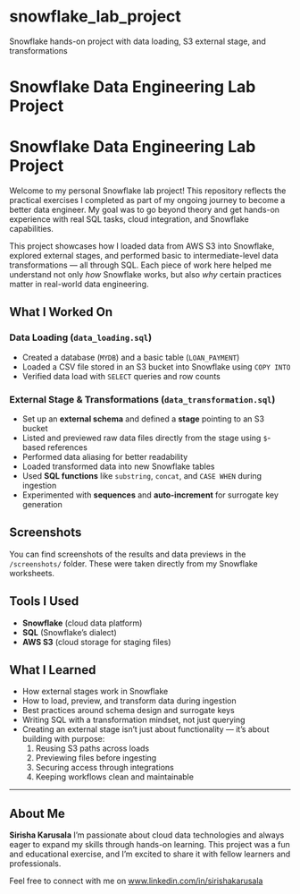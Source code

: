 # snowflake_lab_project
Snowflake hands-on project with data loading, S3 external stage, and transformations
# Snowflake Data Engineering Lab Project

# Snowflake Data Engineering Lab Project

Welcome to my personal Snowflake lab project! This repository reflects the practical exercises I completed as part of my ongoing journey to become a better data engineer. My goal was to go beyond theory and get hands-on experience with real SQL tasks, cloud integration, and Snowflake capabilities.

This project showcases how I loaded data from AWS S3 into Snowflake, explored external stages, and performed basic to intermediate-level data transformations — all through SQL. Each piece of work here helped me understand not only *how* Snowflake works, but also *why* certain practices matter in real-world data engineering.

## What I Worked On

### Data Loading (`data_loading.sql`)

* Created a database (`MYDB`) and a basic table (`LOAN_PAYMENT`)
* Loaded a CSV file stored in an S3 bucket into Snowflake using `COPY INTO`
* Verified data load with `SELECT` queries and row counts

### External Stage & Transformations (`data_transformation.sql`)

* Set up an **external schema** and defined a **stage** pointing to an S3 bucket
* Listed and previewed raw data files directly from the stage using `$`-based references
* Performed data aliasing for better readability
* Loaded transformed data into new Snowflake tables
* Used **SQL functions** like `substring`, `concat`, and `CASE WHEN` during ingestion
* Experimented with **sequences** and **auto-increment** for surrogate key generation

## Screenshots

You can find screenshots of the results and data previews in the `/screenshots/` folder. These were taken directly from my Snowflake worksheets.

## Tools I Used

* **Snowflake** (cloud data platform)
* **SQL** (Snowflake’s dialect)
* **AWS S3** (cloud storage for staging files)

## What I Learned

* How external stages work in Snowflake
* How to load, preview, and transform data during ingestion
* Best practices around schema design and surrogate keys
* Writing SQL with a transformation mindset, not just querying
* Creating an external stage isn’t just about functionality — it’s about building with purpose:
  1. Reusing S3 paths across loads
  2. Previewing files before ingesting
  3. Securing access through integrations
  4. Keeping workflows clean and maintainable

---

## About Me

**Sirisha Karusala**
I’m passionate about cloud data technologies and always eager to expand my skills through hands-on learning. This project was a fun and educational exercise, and I’m excited to share it with fellow learners and professionals.

Feel free to connect with me on www.linkedin.com/in/sirishakarusala
